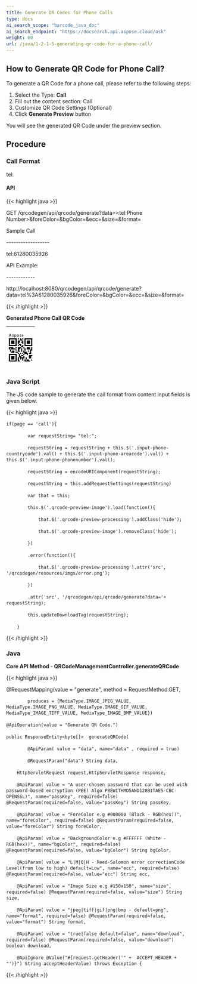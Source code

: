```yaml
---
title: Generate QR Codes for Phone Calls
type: docs
ai_search_scope: "barcode_java_doc"
ai_search_endpoint: "https://docsearch.api.aspose.cloud/ask"
weight: 60
url: /java/1-2-1-5-generating-qr-code-for-a-phone-call/
---
```


## **How to Generate QR Code for Phone Call?**
To generate a QR Code for a phone call, please refer to the following steps:

1. Select the Type: **Call**
1. Fill out the content section: Call
1. Customize QR Code Settings (Optional)
1. Click **Generate Preview** button

You will see the generated QR Code under the preview section.
  
## **Procedure**
### **Call Format**

tel:<Phone Number>
#### **API**
{{< highlight java >}}

 GET /qrcodegen/api/qrcode/generate?data=<tel:Phone Number>&foreColor=&bgColor=&ecc=&size=&format=

Sample Call

\------------------

tel:61280035926

API Example:

\------------

http://localhost:8080/qrcodegen/api/qrcode/generate?data=tel%3A61280035926&foreColor=&bgColor=&ecc=&size=&format=


{{< /highlight >}}
  
  
**Generated Phone Call QR Code**
  
|<p>![todo:image_alt_text](1-2-1-5-generating-qr-code-for-a-phone-call_1.png)</p><p></p>|
| :- |
  
### **Java Script**
The JS code sample to generate the call format from content input fields is given below.

{{< highlight java >}}

  	if(page == 'call'){

    		var requestString= "tel:";

    		requestString = requestString + this.$('.input-phone-countrycode').val() + this.$('.input-phone-areacode').val() +  this.$('.input-phone-phonenumber').val();

    		requestString = encodeURIComponent(requestString);

    		requestString = this.addRequestSettings(requestString)

    		var that = this;

    		this.$('.qrcode-preview-image').load(function(){

    			that.$('.qrcode-preview-processing').addClass('hide');

    			that.$('.qrcode-preview-image').removeClass('hide');

    		})

    		.error(function(){

    			that.$('.qrcode-preview-processing').attr('src', '/qrcodegen/resources/imgs/error.png');

    		})

    		.attr('src', '/qrcodegen/api/qrcode/generate?data='+ requestString);

    		this.updateDownloadTag(requestString);

    	}

{{< /highlight >}}

### **Java**  
**Core API Method - QRCodeManagementController.generateQRCode** 

{{< highlight java >}}

 @RequestMapping(value = "generate", method = RequestMethod.GET,

    		produces = {MediaType.IMAGE_JPEG_VALUE, MediaType.IMAGE_PNG_VALUE, MediaType.IMAGE_GIF_VALUE, MediaType_IMAGE_TIFF_VALUE, MediaType_IMAGE_BMP_VALUE})

    @ApiOperation(value = "Generate QR Code.")

    public ResponseEntity<byte[]>  generateQRCode(

    		@ApiParam( value = "data", name="data" , required = true)

    		@RequestParam("data") String data,

        HttpServletRequest request,HttpServletResponse response,

        @ApiParam( value = "A user-chosen password that can be used with password-based encryption (PBE) Algo PBEWITHMD5AND128BITAES-CBC-OPENSSL)", name="passKey", required=false) @RequestParam(required=false, value="passKey") String passKey,

        @ApiParam( value = "ForeColor e.g #000000 (Black - RGB(hex))", name="foreColor", required=false) @RequestParam(required=false, value="foreColor") String foreColor,

        @ApiParam( value = "BackgroundColor e.g #FFFFFF (White - RGB(hex))", name="bgColor", required=false) @RequestParam(required=false, value="bgColor") String bgColor,

        @ApiParam( value = "L|M|Q|H - Reed-Solomon error correctionCode Level(from low to high) default=Low", name="ecc", required=false) @RequestParam(required=false, value="ecc") String ecc,

        @ApiParam( value = "Image Size e.g #150x150", name="size", required=false) @RequestParam(required=false, value="size") String size,

        @ApiParam( value = "jpeg|tiff|gif|png|bmp - default=png", name="format", required=false) @RequestParam(required=false, value="format") String format,

        @ApiParam( value = "true|false default=false", name="download", required=false) @RequestParam(required=false, value="download") boolean download,

        @ApiIgnore @Value("#{request.getHeader('" +  ACCEPT_HEADER + "')}") String acceptHeaderValue) throws Exception {


{{< /highlight >}}
